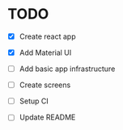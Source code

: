 # TODO
- [x] Create react app
- [x] Add Material UI

- [ ] Add basic app infrastructure
- [ ] Create screens

- [ ] Setup CI
- [ ] Update README
